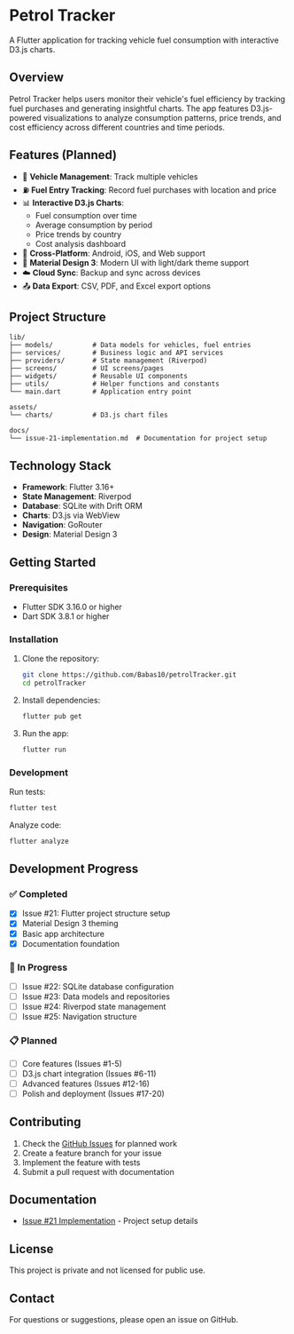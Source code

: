 # Petrol Tracker

A Flutter application for tracking vehicle fuel consumption with interactive D3.js charts.

## Overview

Petrol Tracker helps users monitor their vehicle's fuel efficiency by tracking fuel purchases and generating insightful charts. The app features D3.js-powered visualizations to analyze consumption patterns, price trends, and cost efficiency across different countries and time periods.

## Features (Planned)

- 🚗 **Vehicle Management**: Track multiple vehicles
- ⛽ **Fuel Entry Tracking**: Record fuel purchases with location and price
- 📊 **Interactive D3.js Charts**: 
  - Fuel consumption over time
  - Average consumption by period
  - Price trends by country
  - Cost analysis dashboard
- 📱 **Cross-Platform**: Android, iOS, and Web support
- 🌙 **Material Design 3**: Modern UI with light/dark theme support
- ☁️ **Cloud Sync**: Backup and sync across devices
- 📤 **Data Export**: CSV, PDF, and Excel export options

## Project Structure

```
lib/
├── models/          # Data models for vehicles, fuel entries
├── services/        # Business logic and API services
├── providers/       # State management (Riverpod)
├── screens/         # UI screens/pages
├── widgets/         # Reusable UI components
├── utils/           # Helper functions and constants
└── main.dart        # Application entry point

assets/
└── charts/          # D3.js chart files

docs/
└── issue-21-implementation.md  # Documentation for project setup
```

## Technology Stack

- **Framework**: Flutter 3.16+
- **State Management**: Riverpod
- **Database**: SQLite with Drift ORM
- **Charts**: D3.js via WebView
- **Navigation**: GoRouter
- **Design**: Material Design 3

## Getting Started

### Prerequisites

- Flutter SDK 3.16.0 or higher
- Dart SDK 3.8.1 or higher

### Installation

1. Clone the repository:
   ```bash
   git clone https://github.com/Babas10/petrolTracker.git
   cd petrolTracker
   ```

2. Install dependencies:
   ```bash
   flutter pub get
   ```

3. Run the app:
   ```bash
   flutter run
   ```

### Development

Run tests:
```bash
flutter test
```

Analyze code:
```bash
flutter analyze
```

## Development Progress

### ✅ Completed
- [x] Issue #21: Flutter project structure setup
- [x] Material Design 3 theming
- [x] Basic app architecture
- [x] Documentation foundation

### 🚧 In Progress
- [ ] Issue #22: SQLite database configuration
- [ ] Issue #23: Data models and repositories
- [ ] Issue #24: Riverpod state management
- [ ] Issue #25: Navigation structure

### 📋 Planned
- [ ] Core features (Issues #1-5)
- [ ] D3.js chart integration (Issues #6-11)
- [ ] Advanced features (Issues #12-16)
- [ ] Polish and deployment (Issues #17-20)

## Contributing

1. Check the [GitHub Issues](https://github.com/Babas10/petrolTracker/issues) for planned work
2. Create a feature branch for your issue
3. Implement the feature with tests
4. Submit a pull request with documentation

## Documentation

- [Issue #21 Implementation](docs/issue-21-implementation.md) - Project setup details

## License

This project is private and not licensed for public use.

## Contact

For questions or suggestions, please open an issue on GitHub.